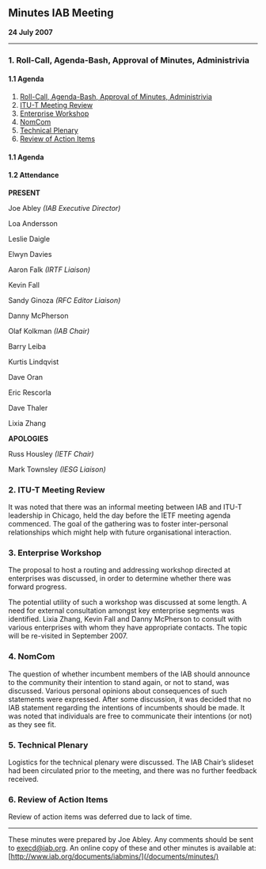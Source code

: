 
Minutes 
IAB Meeting
--------------------


**24 July 2007**




---


### 1. Roll-Call, Agenda-Bash, Approval of Minutes, Administrivia


#### 1.1 Agenda


1. [Roll-Call, Agenda-Bash, Approval of Minutes, Administrivia](#1)
2. [ITU-T Meeting Review](#2)
3. [Enterprise Workshop](#3)
4. [NomCom](#4)
5. [Technical Plenary](#5)
6. [Review of Action Items](#6)


#### 1.1 Agenda


#### 1.2 Attendance


**PRESENT**  

Joe Abley *(IAB Executive Director)*  

Loa Andersson  

Leslie Daigle  

Elwyn Davies  

Aaron Falk *(IRTF Liaison)*  

Kevin Fall  

Sandy Ginoza *(RFC Editor Liaison)*  

Danny McPherson  

Olaf Kolkman *(IAB Chair)*  

Barry Leiba  

Kurtis Lindqvist  

Dave Oran  

Eric Rescorla  

Dave Thaler  

Lixia Zhang



**APOLOGIES**  

Russ Housley *(IETF Chair)*  

Mark Townsley *(IESG Liaison)*


### 2. ITU-T Meeting Review


It was noted that there was an informal meeting between IAB and ITU-T leadership in Chicago, held the day before the IETF meeting agenda commenced. The goal of the gathering was to foster inter-personal relationships which might help with future organisational interaction.


### 3. Enterprise Workshop


The proposal to host a routing and addressing workshop directed at enterprises was discussed, in order to determine whether there was forward progress.


The potential utility of such a workshop was discussed at some length. A need for external consultation amongst key enterprise segments was identified. Lixia Zhang, Kevin Fall and Danny McPherson to consult with various enterprises with whom they have appropriate contacts. The topic will be re-visited in September 2007.


### 4. NomCom


The question of whether incumbent members of the IAB should announce to the community their intention to stand again, or not to stand, was discussed. Various personal opinions about consequences of such statements were expressed. After some discussion, it was decided that no IAB statement regarding the intentions of incumbents should be made. It was noted that individuals are free to communicate their intentions (or not) as they see fit.


### 5. Technical Plenary


Logistics for the technical plenary were discussed. The IAB Chair’s slideset had been circulated prior to the meeting, and there was no further feedback received.


### 6. Review of Action Items


Review of action items was deferred due to lack of time.




---


These minutes were prepared by Joe Abley. Any comments should be sent to [execd@iab.org](mailto:execd@iab.org). An online copy of these and other minutes is available at: [http://www.iab.org/documents/iabmins/](/documents/minutes/)


